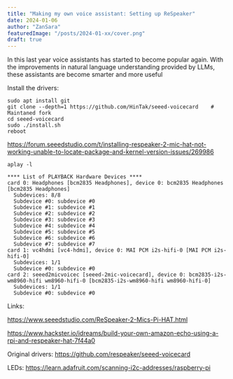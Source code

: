 ```yaml
---
title: "Making my own voice assistant: Setting up ReSpeaker"
date: 2024-01-06
author: "ZanSara"
featuredImage: "/posts/2024-01-xx/cover.png"
draft: true
---
```


In this last year voice assistants has started to become popular again. With the improvements in natural language understanding provided by LLMs, these assistants are become smarter and more useful


Install the drivers:

```
sudo apt install git
git clone --depth=1 https://github.com/HinTak/seeed-voicecard    # Maintaned fork
cd seeed-voicecard
sudo ./install.sh
reboot
```

https://forum.seeedstudio.com/t/installing-respeaker-2-mic-hat-not-working-unable-to-locate-package-and-kernel-version-issues/269986

```
aplay -l
```

```
**** List of PLAYBACK Hardware Devices ****
card 0: Headphones [bcm2835 Headphones], device 0: bcm2835 Headphones [bcm2835 Headphones]
  Subdevices: 8/8
  Subdevice #0: subdevice #0
  Subdevice #1: subdevice #1
  Subdevice #2: subdevice #2
  Subdevice #3: subdevice #3
  Subdevice #4: subdevice #4
  Subdevice #5: subdevice #5
  Subdevice #6: subdevice #6
  Subdevice #7: subdevice #7
card 1: vc4hdmi [vc4-hdmi], device 0: MAI PCM i2s-hifi-0 [MAI PCM i2s-hifi-0]
  Subdevices: 1/1
  Subdevice #0: subdevice #0
card 2: seeed2micvoicec [seeed-2mic-voicecard], device 0: bcm2835-i2s-wm8960-hifi wm8960-hifi-0 [bcm2835-i2s-wm8960-hifi wm8960-hifi-0]
  Subdevices: 1/1
  Subdevice #0: subdevice #0
```





Links:

https://www.seeedstudio.com/ReSpeaker-2-Mics-Pi-HAT.html

https://www.hackster.io/idreams/build-your-own-amazon-echo-using-a-rpi-and-respeaker-hat-7f44a0

Original drivers: https://github.com/respeaker/seeed-voicecard

LEDs: https://learn.adafruit.com/scanning-i2c-addresses/raspberry-pi